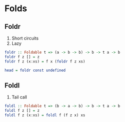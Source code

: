 # Folds

## Foldr

1. Short circuits
2. Lazy

```haskell
foldr :: Foldable t => (a -> b -> b) -> b -> t a -> b
foldr f z [] = z
foldr f z (x:xs) = f x (foldr f z xs)
```

```haskell
head = foldr const undefined
```

## Foldl

1. Tail call

```haskell
foldl :: Foldable t => (b -> a -> b) -> b -> t a -> b
foldl f z [] = z
foldl f z (x:xs) = foldl f (f z x) xs
```

